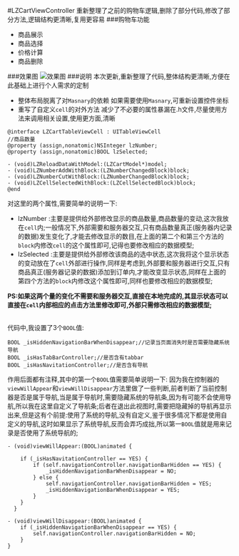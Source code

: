 #LZCartViewController
重新整理了之前的购物车逻辑,删除了部分代码,修改了部分方法,逻辑结构更清晰,复用更容易
###购物车功能

- 商品展示
- 商品选择
- 价格计算
- 商品删除


###效果图
![效果图](https://github.com/LQQZYY/CartDemo/blob/master/test.gif)
###说明
本次更新,重新整理了代码,整体结构更清晰,方便在此基础上进行个人需求的定制
- 整体布局脱离了对`Masnary`的依赖
如果需要使用`Masnary`,可重新设置控件坐标
- 重写了自定义`cell`的对外方法
减少了不必要的属性暴漏在.h文件,尽量使用方法来调用相关设置,使用更方面,清晰
```
@interface LZCartTableViewCell : UITableViewCell
//商品数量
@property (assign,nonatomic)NSInteger lzNumber;
@property (assign,nonatomic)BOOL lzSelected;

- (void)LZReloadDataWithModel:(LZCartModel*)model;
- (void)LZNumberAddWithBlock:(LZNumberChangedBlock)block;
- (void)LZNumberCutWithBlock:(LZNumberChangedBlock)block;
- (void)LZCellSelectedWithBlock:(LZCellSelectedBlock)block;
@end
```
对这里的两个属性,需要简单的说明一下:
- lzNumber :主要是提供给外部修改显示的商品数量,商品数量的变动,这次我放在`cell`内;一般情况下,外部需要和服务器交互,只有商品数量真正(服务器内记录的数据)发生变化了,才能去修改显示的数目,在上面的第二个和第三个方法的`block`内修改`cell`的这个属性即可,记得也要修改相应的数据模型;
- lzSelected :主要是提供给外部修改该商品的选中状态,这次我将这个显示状态的变动放在了`cell`外部进行操作,同样是考虑到,外部要和服务器进行交互,只有商品真正(服务器记录的数据)添加到订单内,才能改变显示状态,同样在上面的第四个方法的`block`内修改这个属性即可,同样也要修改相应的数据模型;<br>

**PS:如果这两个量的变化不需要和服务器交互,直接在本地完成的,其显示状态可以直接在`cell`内部相应的点击方法里修改即可,外部只需修改相应的数据模型;**

<br>代码中,我设置了3个`BOOL`值:
```
BOOL _isHiddenNavigationBarWhenDisappear;//记录当页面消失时是否需要隐藏系统导航
BOOL _isHasTabBarController;//是否含有tabbar
BOOL _isHasNavitationController;//是否含有导航
```
作用后面都有注释,其中的第一个`BOOL`值需要简单说明一下:
因为我在控制器的`viewWillAppear`和`viewWillDisappear`方法里做了一些判断,前者判断了当前控制器是否是属于导航,当是属于导航时,需要隐藏系统的导航条,因为有可能不会使用导航,所以我在这里自定义了导航条;后者在退出此视图时,需要把隐藏掉的导航再显示出来,但是这有个前提:使用了系统的导航,没有自定义,鉴于很多情况下都是使用自定义的导航,这时如果显示了系统导航,反而会弄巧成拙,所以第一`BOOL`值就是用来记录是否使用了系统导航的;
```
- (void)viewWillAppear:(BOOL)animated {
    
    if (_isHasNavitationController == YES) {
        if (self.navigationController.navigationBarHidden == YES) {
            _isHiddenNavigationBarWhenDisappear = NO;
        } else {
            self.navigationController.navigationBarHidden = YES;
            _isHiddenNavigationBarWhenDisappear = YES;
        }
    }
  }
```
```
- (void)viewWillDisappear:(BOOL)animated {
    if (_isHiddenNavigationBarWhenDisappear == YES) {
        self.navigationController.navigationBarHidden = NO;
    }
}
```
